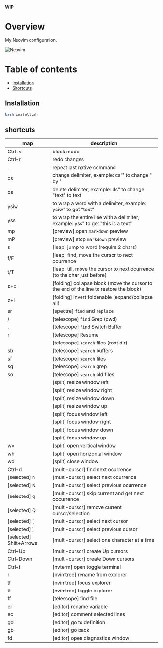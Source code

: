 **WIP**

# Overview

My Neovim configuration.

![Neovim](documentation/media/neovim.gif)

# Table of contents

- [Installation](#installation)
- [Shortcuts](#shortcuts)

## Installation

```bash
bash install.sh
```

## shortcuts

| map                     | description                                                                            |
|-------------------------|----------------------------------------------------------------------------------------|
| Ctrl+v                  | block mode                                                                             |
| Ctrl+r                  | redo changes                                                                           |
| .                       | repeat last native command                                                             |
| cs<char><new-char>      | change delimiter, example: cs"' to change " by '                                       |
| ds<char>                | delete delimiter, example: ds" to change "text" to text                                |
| ysiw<char>              | to wrap a word with a delimiter, example: ysiw" to get "text"                          |
| yss<char>               | to wrap the entire line with a delimiter, example: yss" to get "this is a text"        |
| <leader>mp              | [preview] open `markdown` preview                                                      |
| <leader>mP              | [preview] stop `markdown` preview                                                      |
| s                       | [leap] jump to word (require 2 chars)                                                  |
| f/F                     | [leap] find, move the cursor to next ocurrence                                         |
| t/T                     | [leap] till, move the cursor to next ocurrence (to the char just before)               |
| z+c                     | [folding] collapse block (move the cursor to the end of the line to restore the block) |
| z+i                     | [folding] invert foldenable (expand/collapse all)                                      |
| <leader>sr              | [spectre] `find` and `replace`                                                         |
| <leader>/               | [telescope] `find` Grep (cwd)                                                          |
| <leader>,               | [telescope] `find` Switch Buffer                                                       |
| <leader>r               | [telescope] Resume                                                                     |
| <leader><space>         | [telescope] `search` files (root dir)                                                  |
| <leader>sb              | [telescope] `search` buffers                                                           |
| <leader>sf              | [telescope] `search` files                                                             |
| <leader>sg              | [telescope] `search` grep                                                              |
| <leader>so              | [telescope] `search` old files                                                         |
| <C-A-S-Left>            | [split] resize window left                                                             |
| <C-A-S-Right>           | [split] resize window right                                                            |
| <C-A-S-Down>            | [split] resize window down                                                             |
| <C-A-S-Up>              | [split] resize window up                                                               |
| <C-S-Left>              | [split] focus window left                                                              |
| <C-S-Right>             | [split] focus window right                                                             |
| <C-S-Down>              | [split] focus window down                                                              |
| <C-S-Up>                | [split] focus window up                                                                |
| <leader>wv              | [split] open vertical window                                                           |
| <leader>wh              | [split] open horizontal window                                                         |
| <leader>wd              | [split] close window                                                                   |
| Ctrl+d                  | [multi-cursor] find next ocurrence                                                     |
| [selected] n            | [multi-cursor] select next ocurrence                                                   |
| [selected] N            | [multi-cursor] select previous ocurrence                                               |
| [selected] q            | [multi-cursor] skip current and get next occurrence                                    |
| [selected] Q            | [multi-cursor] remove current cursor/selection                                         |
| [selected] [            | [multi-cursor] select next cursor                                                      |
| [selected] ]            | [multi-cursor] select previous cursor                                                  |
| [selected] Shift+Arrows | [multi-cursor] select one character at a time                                          |
| Ctrl+Up                 | [multi-cursor] create Up cursors                                                       |
| Ctrl+Down               | [multi-cursor] create Down cursors                                                     |
| Ctrl+t                  | [nvterm] open toggle terminal                                                          |
| r                       | [nvimtree] rename from explorer                                                        |
| <leader>tf              | [nvimtree] focus explorer                                                              |
| <leader>tt              | [nvimtree] toggle explorer                                                             |
| <leader>ff              | [telescope] find file                                                                  |
| <leader>er              | [editor] rename variable                                                               |
| <leader>ec              | [editor] comment selected lines                                                        |
| <leader>gd              | [editor] go to definition                                                              |
| <leader>gb              | [editor] go back                                                                       |
| <leader>fd              | [editor] open diagnostics window                                                       |
